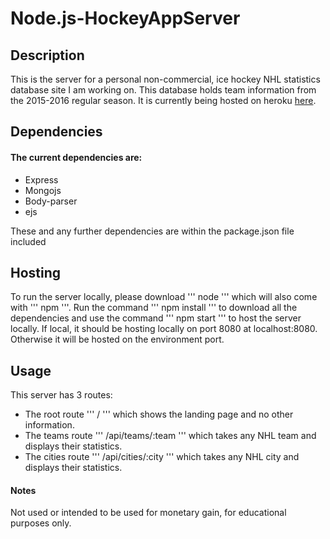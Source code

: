 # Node.js-HockeyAppServer

## Description

This is the server for a personal non-commercial, ice hockey NHL statistics database site I am working on. This database holds team information from the 2015-2016 regular season. It is currently being hosted on heroku <a href="http://brandonkarldb.herokuapp.com/" target="_blank">here</a>.

## Dependencies

#### The current dependencies are:
<ul>
  <li>Express</li>
  <li>Mongojs</li>
  <li>Body-parser</li>
  <li>ejs</li>
</ul> 

These and any further dependencies are within the package.json file included

## Hosting

To run the server locally, please download ''' node ''' which will also come with ''' npm '''. Run the command ''' npm install ''' to download all the dependencies and use the command ''' npm start ''' to host the server locally. If local, it should be hosting locally on port 8080 at localhost:8080. Otherwise it will be hosted on the environment port. 

## Usage

This server has 3 routes:

<ul>
  <li>The root route ''' / ''' which shows the landing page and no other information.</li>
  <li>The teams route ''' /api/teams/:team ''' which takes any NHL team and displays their statistics.</li>
  <li>The cities route ''' /api/cities/:city ''' which takes any NHL city and displays their statistics.</li>
</ul> 

#### Notes

Not used or intended to be used for monetary gain, for educational purposes only.
